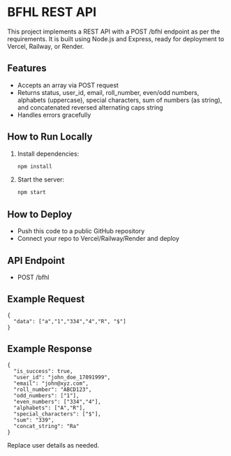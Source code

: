 # BFHL REST API

This project implements a REST API with a POST /bfhl endpoint as per the requirements. It is built using Node.js and Express, ready for deployment to Vercel, Railway, or Render.

## Features
- Accepts an array via POST request
- Returns status, user_id, email, roll_number, even/odd numbers, alphabets (uppercase), special characters, sum of numbers (as string), and concatenated reversed alternating caps string
- Handles errors gracefully

## How to Run Locally
1. Install dependencies:
   ```bash
   npm install
   ```
2. Start the server:
   ```bash
   npm start
   ```

## How to Deploy
- Push this code to a public GitHub repository
- Connect your repo to Vercel/Railway/Render and deploy

## API Endpoint
- POST /bfhl

## Example Request
```
{
  "data": ["a","1","334","4","R", "$"]
}
```

## Example Response
```
{
  "is_success": true,
  "user_id": "john_doe_17091999",
  "email": "john@xyz.com",
  "roll_number": "ABCD123",
  "odd_numbers": ["1"],
  "even_numbers": ["334","4"],
  "alphabets": ["A","R"],
  "special_characters": ["$"],
  "sum": "339",
  "concat_string": "Ra"
}
```

Replace user details as needed.
